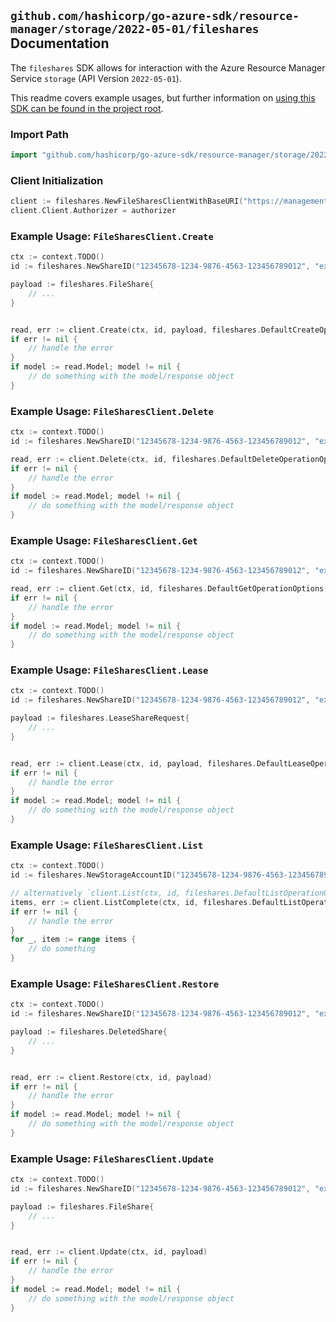 
## `github.com/hashicorp/go-azure-sdk/resource-manager/storage/2022-05-01/fileshares` Documentation

The `fileshares` SDK allows for interaction with the Azure Resource Manager Service `storage` (API Version `2022-05-01`).

This readme covers example usages, but further information on [using this SDK can be found in the project root](https://github.com/hashicorp/go-azure-sdk/tree/main/docs).

### Import Path

```go
import "github.com/hashicorp/go-azure-sdk/resource-manager/storage/2022-05-01/fileshares"
```


### Client Initialization

```go
client := fileshares.NewFileSharesClientWithBaseURI("https://management.azure.com")
client.Client.Authorizer = authorizer
```


### Example Usage: `FileSharesClient.Create`

```go
ctx := context.TODO()
id := fileshares.NewShareID("12345678-1234-9876-4563-123456789012", "example-resource-group", "accountValue", "shareValue")

payload := fileshares.FileShare{
	// ...
}


read, err := client.Create(ctx, id, payload, fileshares.DefaultCreateOperationOptions())
if err != nil {
	// handle the error
}
if model := read.Model; model != nil {
	// do something with the model/response object
}
```


### Example Usage: `FileSharesClient.Delete`

```go
ctx := context.TODO()
id := fileshares.NewShareID("12345678-1234-9876-4563-123456789012", "example-resource-group", "accountValue", "shareValue")

read, err := client.Delete(ctx, id, fileshares.DefaultDeleteOperationOptions())
if err != nil {
	// handle the error
}
if model := read.Model; model != nil {
	// do something with the model/response object
}
```


### Example Usage: `FileSharesClient.Get`

```go
ctx := context.TODO()
id := fileshares.NewShareID("12345678-1234-9876-4563-123456789012", "example-resource-group", "accountValue", "shareValue")

read, err := client.Get(ctx, id, fileshares.DefaultGetOperationOptions())
if err != nil {
	// handle the error
}
if model := read.Model; model != nil {
	// do something with the model/response object
}
```


### Example Usage: `FileSharesClient.Lease`

```go
ctx := context.TODO()
id := fileshares.NewShareID("12345678-1234-9876-4563-123456789012", "example-resource-group", "accountValue", "shareValue")

payload := fileshares.LeaseShareRequest{
	// ...
}


read, err := client.Lease(ctx, id, payload, fileshares.DefaultLeaseOperationOptions())
if err != nil {
	// handle the error
}
if model := read.Model; model != nil {
	// do something with the model/response object
}
```


### Example Usage: `FileSharesClient.List`

```go
ctx := context.TODO()
id := fileshares.NewStorageAccountID("12345678-1234-9876-4563-123456789012", "example-resource-group", "accountValue")

// alternatively `client.List(ctx, id, fileshares.DefaultListOperationOptions())` can be used to do batched pagination
items, err := client.ListComplete(ctx, id, fileshares.DefaultListOperationOptions())
if err != nil {
	// handle the error
}
for _, item := range items {
	// do something
}
```


### Example Usage: `FileSharesClient.Restore`

```go
ctx := context.TODO()
id := fileshares.NewShareID("12345678-1234-9876-4563-123456789012", "example-resource-group", "accountValue", "shareValue")

payload := fileshares.DeletedShare{
	// ...
}


read, err := client.Restore(ctx, id, payload)
if err != nil {
	// handle the error
}
if model := read.Model; model != nil {
	// do something with the model/response object
}
```


### Example Usage: `FileSharesClient.Update`

```go
ctx := context.TODO()
id := fileshares.NewShareID("12345678-1234-9876-4563-123456789012", "example-resource-group", "accountValue", "shareValue")

payload := fileshares.FileShare{
	// ...
}


read, err := client.Update(ctx, id, payload)
if err != nil {
	// handle the error
}
if model := read.Model; model != nil {
	// do something with the model/response object
}
```
